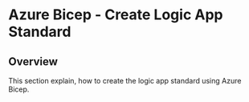 # Azure Bicep - Create Logic App Standard

## Overview
This section explain, how to create the logic app standard using Azure Bicep.